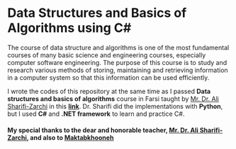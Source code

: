 # Data Structures and Basics of Algorithms using C#

The course of data structure and algorithms is one of the most fundamental courses of many basic science and engineering courses, especially computer software engineering. The purpose of this course is to study and research various methods of storing, maintaining and retrieving information in a computer system so that this information can be used efficiently.

I wrote the codes of this repository at the same time as I passed **Data structures and basics of algorithms** course in Farsi taught by [Mr. Dr. Ali Sharifi-Zarchi](https://github.com/SharifiZarchi) in this **[link](https://mktb.me/8wjk)**. Dr. Sharifi did the implementations with **Python**, but I used **C#** and **.NET framework** to learn and practice C#.

#### My special thanks to the dear and honorable teacher, [Mr. Dr. Ali Sharifi-Zarchi](https://github.com/SharifiZarchi), and also to [Maktabkhooneh](https://maktabkhooneh.org/)
